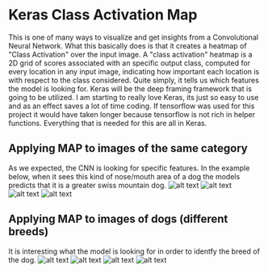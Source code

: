 # Keras Class Activation Map
This is one of many ways to visualize and get insights from a Convolutional Neural Network. What this basically does is that it creates a heatmap of "Class Activation" over the input image. A "class activation" heatmap is a 2D grid of scores associated with an specific output class, computed for every location in any input image, indicating how important each location is with respect to the class considered. Quite simply, it tells us which features the model is looking for. Keras will be the deep framing framework that is going to be utilized. I am starting to really love Keras, its just so easy to use and as an effect saves a lot of time coding. If tensorflow was used for this project it would have taken longer because tensorflow is not rich in helper functions. Everything that is needed for this are all in Keras.

## Applying MAP to images of the same category
As we expected, the CNN is looking for specific features. In the example below, when it sees this kind of nose/mouth area of a dog the models predicts that it is a greater swiss mountain dog.
![alt text](https://github.com/nickbiso/Keras-Class-Activation-Map/blob/master/readme_images/output1.jpeg)
![alt text](https://github.com/nickbiso/Keras-Class-Activation-Map/blob/master/readme_images/output2.jpeg)
![alt text](https://github.com/nickbiso/Keras-Class-Activation-Map/blob/master/readme_images/output3.jpeg)
![alt text](https://github.com/nickbiso/Keras-Class-Activation-Map/blob/master/readme_images/output4.jpeg)

## Applying MAP to images of dogs (different breeds)
It is interesting what the model is looking for in order to identfy the breed of the dog.
![alt text](https://github.com/nickbiso/Keras-Class-Activation-Map/blob/master/readme_images/ahd.jpeg)
![alt text](https://github.com/nickbiso/Keras-Class-Activation-Map/blob/master/readme_images/bhd.jpeg)
![alt text](https://github.com/nickbiso/Keras-Class-Activation-Map/blob/master/readme_images/fb.jpeg)
![alt text](https://github.com/nickbiso/Keras-Class-Activation-Map/blob/master/readme_images/maltest.jpeg)
